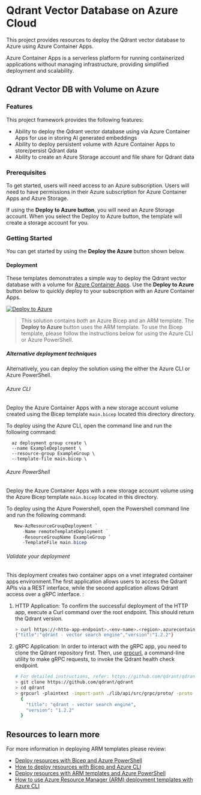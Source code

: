 # Qdrant Vector Database on Azure Cloud

This project provides resources to deploy the Qdrant vector database to Azure using Azure Container Apps.

Azure Container Apps is a serverless platform for running containerized applications without managing infrastructure, providing simplified deployment and scalability.

## Qdrant Vector DB with Volume on Azure

### Features

This project framework provides the following features:

- Ability to deploy the Qdrant vector database using via Azure Container Apps for use in storing AI generated embeddings
- Ability to deploy persistent volume with Azure Container Apps to store/persist Qdrant data
- Ability to create an Azure Storage account and file share for Qdrant data

### Prerequisites

To get started, users will need access to an Azure subscription.
Users will need to have permissions in their Azure subscription for Azure Container Apps and Azure Storage.

If using the **Deploy to Azure button**, you will need an Azure Storage account. When you select the Deploy to Azure button, the template will create a storage account for you.

### Getting Started

You can get started by using the **Deploy the Azure** button shown below.

#### Deployment

These templates demonstrates a simple way to deploy the Qdrant vector database with a volume for [Azure Container Apps](aka.ms/containerapps).  Use the **Deploy to Azure** button below to quickly deploy to your subscription with an Azure Container Apps.

[![Deploy to Azure](https://aka.ms/deploytoazurebutton)](https://portal.azure.com/#create/Microsoft.Template/uri/https%3A%2F%2Fraw.githubusercontent.com%2FAzure-Samples%2Fqdrant-azure%2Fmain%2FAzure-Container-Apps%2FARM-templates%2Fqdrant-aca-deploy.json)

> This solution contains _both_ an Azure Bicep and an ARM template.  The **Deploy to Azure** button uses the ARM template.  To use the Bicep template, please follow the instructions below for using the Azure CLI or Azure PowerShell.

##### Alternative deployment techniques

Alternatively, you can deploy the solution using the either the Azure CLI or Azure PowerShell.

###### Azure CLI

Deploy the Azure Container Apps with a new storage account volume created using the Bicep template `main.bicep` located this directory directory.

To deploy using the Azure CLI, open the command line and run the following command:

```shell
  az deployment group create \
  --name ExampleDeployment \
  --resource-group ExampleGroup \
  --template-file main.bicep \
```

###### Azure PowerShell

Deploy the Azure Container Apps with a new storage account volume using the Azure Bicep template `main.bicep` located in this directory.

To deploy using the Azure Powershell, open the Powershell command line and run the following command:

```powershell
   New-AzResourceGroupDeployment `
      -Name remoteTemplateDeployment `
      -ResourceGroupName ExampleGroup `
      -TemplateFile main.bicep
```

###### Validate your deployment
This deployment creates two container apps on a vnet integrated container apps environment.The first application allows users to access the Qdrant APIs via a REST interface, while the second application allows Qdrant access over a gRPC interface. :

1. HTTP Application: To confirm the successful deployment of the HTTP app, execute a Curl command over the root endpoint. This should return the Qdrant version.
   ```bash
   > curl https://<htto-app-endpoint>.<env-name>.<region>.azurecontainerapps.io
   {"title":"qdrant - vector search engine","version":"1.2.2"}
   ```
2. gRPC Application: In order to interact with the gRPC app, you need to clone the Qdrant repository first. Then, use [grpcurl](https://github.com/fullstorydev/grpcurl), a command-line utility to make gRPC requests, to invoke the Qdrant health check endpoint.
   ```bash
   # For detailed instructions, refer: https://github.com/qdrant/qdrant/blob/master/QUICK_START_GRPC.md
   > git clone https://github.com/qdrant/qdrant
   > cd qdrant
   > grpcurl -plaintext -import-path ./lib/api/src/grpc/proto/ -proto qdrant.proto -d '{}' <grpc-app-endpoint>.<env-name>.<region>.azurecontainerapps.io:6334 qdrant.Qdrant/HealthCheck
     {
       "title": "qdrant - vector search engine",
       "version": "1.2.2"
     }
   ``` 


## Resources to learn more

For more information in deploying ARM templates please review:

- [Deploy resources with Bicep and Azure PowerShell](https://learn.microsoft.com/azure/azure-resource-manager/bicep/deploy-powershell)
- [How to deploy resources with Bicep and Azure CLI](https://learn.microsoft.com/azure/azure-resource-manager/bicep/deploy-cli)
- [Deploy resources with ARM templates and Azure PowerShell](https://learn.microsoft.com/azure/azure-resource-manager/templates/deploy-powershell)
- [How to use Azure Resource Manager (ARM) deployment templates with Azure CLI](https://learn.microsoft.com/azure/azure-resource-manager/templates/deploy-cli)
